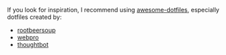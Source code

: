 If you look for inspiration, I recommend using 
[awesome-dotfiles](https://github.com/webpro/awesome-dotfiles), 
especially dotfiles created by:
* [rootbeersoup](https://github.com/rootbeersoup/dotfiles)
* [webpro](https://github.com/webpro/dotfiles)
* [thoughtbot](https://github.com/thoughtbot/dotfiles)  
